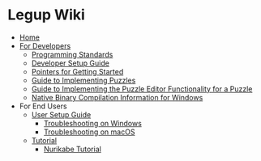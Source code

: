 # Legup Wiki
* [Home][home]
* [For Developers][dev]
    * [Programming Standards][standards]
    * [Developer Setup Guide][dev_setup]
    * [Pointers for Getting Started][pointers_for_getting_started]
    * [Guide to Implementing Puzzles][implementing_puzzles]
    * [Guide to Implementing the Puzzle Editor Functionality for a Puzzle][implementing-puzzle-editor-functionality]
    * [Native Binary Compilation Information for Windows][windows_installer_compilation]
* For End Users
    * [User Setup Guide][user_setup]
        * [Troubleshooting on Windows][windows_troubleshooting]
        * [Troubleshooting on macOS][macos_troubleshooting]
    * [Tutorial][legup_tutorial]
        * [Nurikabe Tutorial][nurikabe_tutorial]

[home]: https://github.com/Bram-Hub/Legup/wiki
[standards]: https://github.com/Bram-Hub/Legup/wiki/Our-Programming-Standards
[dev]: https://github.com/Bram-Hub/Legup/wiki/For-Developers
[dev_setup]: https://github.com/Bram-Hub/Legup/wiki/Developer-Setup-Guide
[user_setup]: https://github.com/Bram-Hub/Legup/wiki/User-Setup-Guide
[windows_troubleshooting]: https://github.com/Bram-Hub/Legup/wiki/User-Setup-Guide#troubleshooting-on-windows
[macos_troubleshooting]: https://github.com/Bram-Hub/Legup/wiki/User-Setup-Guide#troubleshooting-on-windows
[pointers_for_getting_started]: https://github.com/Bram-Hub/Legup/wiki/Some-Pointers-for-Getting-Started
[implementing_puzzles]: https://github.com/Bram-Hub/Legup/wiki/Implementing-Puzzles
[implementing-puzzle-editor-functionality]: https://github.com/Bram-Hub/Legup/wiki/Implementing-the-Puzzle-Editor-Functionality-for-a-Puzzle
[windows_installer_compilation]: https://github.com/Bram-Hub/Legup/wiki/Windows-Installer-Compilation
[legup_tutorial]: https://github.com/Bram-Hub/Legup/wiki/LEGUP-Tutorial
[nurikabe_tutorial]: https://github.com/Bram-Hub/Legup/wiki/Nurikabe-Rules